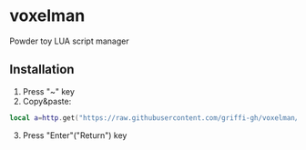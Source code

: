 # voxelman
Powder toy LUA script manager

## Installation
1) Press "~" key
2) Copy&paste:
```lua
local a=http.get("https://raw.githubusercontent.com/griffi-gh/voxelman/main/autorun.lua")repeat socket.sleep(.1)until req:status()~='running'local b;if req:status()=='done'then local c,d=req:finish()if d==200 then b=true;local e=io.open('autorun.lua','wb')e:write(c)e:close()tpt.message_box('VOXELMAN Downloaded successfully','Please restart TPT')end end;if not b then tpt.throw_error('Download failed')end
```
3) Press "Enter"("Return") key
